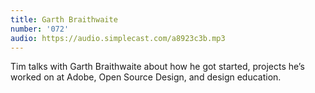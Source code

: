 ```yaml
---
title: Garth Braithwaite
number: '072'
audio: https://audio.simplecast.com/a8923c3b.mp3
---
```

Tim talks with Garth Braithwaite about how he got started, projects he’s worked on at Adobe, Open Source Design, and design education.

